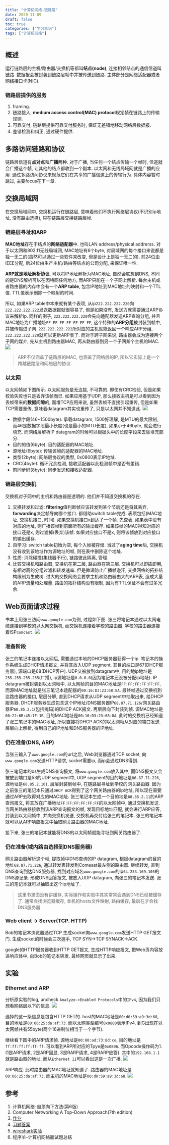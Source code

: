 ```yaml
---
title: "计算机网络-链路层"
date: 2020-11-09
draft: false
toc: true
categories: ["学习笔记"]
tags: ["计算机网络"]
---
```


## 概述
运行链路层的主机/路由器/交换机等都叫**结点(node)**, 连接相邻结点的通信信道叫链路. 数据报会被封装到链路层帧中并被传送到链路. 主体部分是网络适配器或者网络接口卡(NIC).

### 链路层提供的服务
1. framing.
2. 链路接入, **medium access control(MAC) protocol**规定帧在链路上的传输规则.
3. 可靠交付, 链路层提供可靠交付服务时, 保证无差错地移动网络层数据报.
4. 差错检测和纠正, 通过硬件提供.

## 多路访问链路和协议
链路层信道有**点对点**和**广播**两种. 对于广播, 当任何一个结点传输一个帧时, 信道就会广播这个帧, 让其他的结点都收到一个副本. 以太网和无线局域网就是广播的应用. 通过多路访问协议来规范它们在共享的广播信道上的传输行为. 具体内容暂时跳过, 主要focus在下一章.

## 交换局域网
在交换局域网中, 交换机运行在链路层, 意味着他们不执行网络层协议(不识别ip地址, 没有路由选择), 只在链路层交换链路层帧.

### 链路层寻址和ARP
**MAC地址**存在于结点的**网络适配器**中. 也叫LAN address/physical addrerss. 对于以太网和802.11无线局域网, MAC地址有6个byte, 对局域网的每个接口来说都是独一无二的(虽然可以通过一些软件来改变, 但是设计上是独一无二的). 前24位由IEEE分配, 后24位由生产主机/路由等结点的公司分配, 来保证唯一性.

**ARP就是地址解析协议**, 可以将IP地址解析为MAC地址, 自然会联想到DNS, 不同的是DNS解析可以在因特网任何地方, 而ARP只能在一个子网上解析. 每台主机或者路由器的内存中会有一个**ARP table**, 包含IP地址到MAC地址的映射和一个TTL值. TTL值表示删除一个映射的时间.

所以, 如果ARP table中本来就有某个表项, 从ip``222.222.222.220``向``222.222.222.222``发送数据报就很容易了, 但是如果没有, 发送方就需要通过ARP协议来解析ip. 同样的例子, ``222.222.222.220``会先向适配器发送ARP查询分组, 并且MAC地址为广播地址``FF-FF-FF-FF-FF-FF-FF``, 这个特殊的**ARP分组**被封装到帧中, 并被传输进子网. ``222.222.222.222``所对应的主机就能返回一个响应ARP分组, ``222.222.222.220``就可以更新ARP表了. 而对于跨子网来说, 路由器会成为连接两个子网的媒介, 先从主机到路由器MAC, 再从路由器到另一个子网某个主机的MAC.
![](/notes/notes9_1.png)

> ARP不仅涵盖了链路层的MAC, 也涵盖了网络层的IP, 所以它实际上是一个跨越链路层和网络层的协议.

### 以太网
以太网帧如下图所示. 以太网服务是无连接, 不可靠的. 即使有CRC检验, 但是如果校验失败也只是丢弃该帧而已. 如果应用基于UDP, 那么接收主机是可以看到因为丢帧带来的**数据间隙**的, 而堆TCP应用来说, 虽然丢帧不直接引起重传, 但是如果TCP需要重传, 意味着datagram其实也重传了, 只是以太网并不知道此.
![](/notes/notes9_2.png)

- 数据字段(46~1500byte): 承载datagram, 1500好理解, 是MTU的最大限制, 而46是数据字段最小长度(也是最小的MTU长度), 如果小于46byte, 就会进行填充. 而网络层解析IP datagram的时候可以根据头中的长度字段来去除填充部分.
- 目的的值(6byte): 目的适配器的MAC地址. 
- 源地址(6byte): 传输该帧的适配器的MAC地址.
- 类型(2byte): 网络层协议的类型, 0x0800表示IP地址.
- CRC(4byte): 循环冗余检测, 接收适配器以此检测帧中是否有差错.
- 前同步码(8byte): 同步发送和接收适配器.

### 链路层交换机
交换机对子网中的主机和路由器是透明的. 他们并不知道交换机的存在. 
1. 交换转发和过滤: **filtering**值判断帧应该转发到某个节后还是将其丢弃, **forwarding**决定帧导向哪个接口. 都借助switch table完成. 表项包括(MAC地址, 交换机接口, 时间). 如果交换机接口x到达了一个帧. 先查表, 如果表中没有对应的地址, 则广播该帧到前面所有的输出缓存. 如果该帧的MAC得知对应的接口还是x, 则过滤掉(丢弃)该帧. 如果对应接口不是x, 则将该帧放到对应接口的输出缓存.
2. 自学习: switch table初始为空, 每个入帧被存储. 当过了**aging time**后, 交换机没有收到该地址作为源地址的帧, 则在表中删除这个地址.
3. 性质: 消除碰撞(集线器不行), 链路彼此隔离, 管理.
4. 比较交换机和路由器, 交换机在第二层, 路由器在第三层. 交换机可以即插即用, 有相对高的分组过滤和转发速率. 但是微课防止广播帧逊汗, 交换网络的拓扑结构限制为生成树. 过大的交换网络会要求主机和路由器由大的ARP表, 造成大量的ARP流量和处理量. 路由的拓扑结构没有限制, 因为有TTL保证不会有过多冗余.

## Web页面请求过程
书本上用张三访问``www.google.com``为例, 过程如下图. 张三将笔记本通过以太网电缆连接到学校的以太网交换机, 而交换机连接着学校的路由器. 学校的路由器连接着ISP``comcast``.
![](/notes/notes9_3.png)

### 准备阶段
张三的笔记本连接以太网后, 需要通过本地的DHCP服务器获得一个ip. 笔记本的操作系统生成DHCP请求报文, 并将其放入UDP segment. 其目的端口是67(DHCP服务器), 源端口是68(DHCP客户). UDP又被放到datagram中, 目的地ip地址是``255.255.255.255``(广播), ip源地址是``0.0.0.0``(因为笔记本还没被分配ip地址). IP datagram被封装到以太网帧中, 以太网帧的目的MAC地址是``FF:FF:FF:FF:FF:FF``, 而源MAC地址就是张三笔记本适配器的``00:16:D3:23:68:8A``. 最终帧通过交换机到达路由器的接口, 层层分解, 直到DHCP请求从UDP segment中抽取出来, 给DHCP服务器. DHCP服务器生成包含这个IP地址/DNS服务器IP``68.87.71.126``/网关路由器IP``68.85.2.1``(包括掩码)的DHCP ACK报文. 再层层向下封装到帧. 源MAC地址是``00:22:6B:45:1F:1B``, 目的MAC地址是``00:16:D3:23:68:8A``. 此时的交换机已经知道了张三笔记本的MAC地址, 所以直接将DHCP ACK的以太网帧从对应的端口发送. 层层向上解析, 得到自己的IP地址和DNS服务器的IP地址. 

### 仍在准备(DNS, ARP)
当张三输入了``www.google.com``的url之后, Web浏览器通过TCP socket, 向``www.google.com``发送HTTP请求, socket需要ip, 而ip会通过DNS得到. 

张三笔记本的os生成DNS查询报文, 将``www.google.com``放入其中, 而DNS报文又会被放到端口是53的UDP segment中, UDP segment的目的地址是``86.87.71.226``, 源地址是``68.85.2.101``. 层层封装到帧中, 在链路层寻址到学校的网关路由器. 因为之前张三的笔记本只通过``DHCP ACK``得到了这个网关路由器的ip地址, 所以现在需要通过ARP去取得对应的MAC地址. 张三笔记本生成一个目的地是``68.85.2.11``的ARP查询报文, 将其放在广播地址``FF:FF:FF:FF:FF:FF``的以太网帧中, 通过交换机发送.  当网关路由器接收到该ARP查询报文的帧, 发现目标地址匹配, 就会进行ARP应答, 封装到以太网帧中, 并向交换机发送, 交换机再交付给张三的笔记本. 张三的笔记本就可以从ARP响应报文中抽取网关路由器的MAC地址.

接下来, 张三的笔记本就能将DNS的以太网帧就能寻址到网关路由器了.

### 仍在准备(域内路由选择到DNS服务器)
网关路由器解析这个帧, 提取帧中DNS查询的IP datagram, 根据datagram的目的地址``68.87.71.226``, 通过转发表转发到Comeast最左侧的路由器. 继续转发, 直到DNS查询到达DNS服务器, 找到对应域名``www.google.com``的ip``64.233.169.105``的DNS源记录. 形成DNS回答报文, 被放入UDP datagram, 向张三的笔记本发送. 张三的笔记本就可以抽取出这个ip地址了.

> 这里书里面没有讲缓存, 实际操作和实验中其实常常会遇到DNS已经被缓存了. 通常会找浏览器缓存, 本机的hosts文件映射, 路由缓存, 最后在才会找DNS服务器.

### Web client -> Server(TCP. HTTP)
Bob的笔记本浏览器通过TCP 生成socket向``www.google.com``发送HTTP GET报文门. 生成socket的时候会三次握手, TCP SYN->TCP SYNACK->ACK. 

google的HTTP服务器收到HTTP GET报文, 生成HTTP响应报文, 把Web页内容放进响应体中, 向Bob的笔记本转发. 最终网页就显示了出来.

## 实验
### Ethernet and ARP
分析原实验的log, uncheck ``Analyze->Enabled Protocols``中的``IPv4``, 因为我们只想看网络层以下的信息.
![](/notes/notes9_4.png)

选择的这一条信息是包含HTTP GET的. host的MAC地址是``00:d0:59:a9:3d:68``, 目的地址是``00:06:25:da:af:73``. 而以太网类型编号``0x0800``表示IPv4. 到G出现在以太网帧共有55byte(两个16进制位相当于一个字节). 

继续看下图中的ARP请求帧. 源地址是``00:80:ad:73:8d:ce``, 目的地址是``ff:ff:ff:ff:ff:ff``. 可以看到ARP所对应的Tpye是``0x0806``. 而Opcode操作码为1. (1是ARP请求, 2是ARP回显, 3是RARP请求, 4是RARP应答). 其中的``192.168.1.1``就是路由器的地址. 而从``Ethernet II``可以看出这是一次广播. 
![](/notes/notes9_5.png)

ARP响应. 此时路由器的MAC地址就知道了. 路由器的MAC地址是``00:06:25:da:af:73``, 而主机的MAC地址是``00:d0:59:a9:3d:68``.
![](/notes/notes9_6.png)

## 参考
1. 计算机网络-自顶向下方法(第6版)
2. Computer Networking A Top-Down Approach(7th edition)
3. [作业](https://github.com/moranzcw/Computer-Networking-A-Top-Down-Approach-NOTES)
4. [习题答案](https://github.com/jzplp/Computer-Network-A-Top-Down-Approach-Answer)
5. [wireshark实验](https://gaia.cs.umass.edu/kurose_ross/wireshark.htm)
6. 程序羊-计算机网络面试题总结